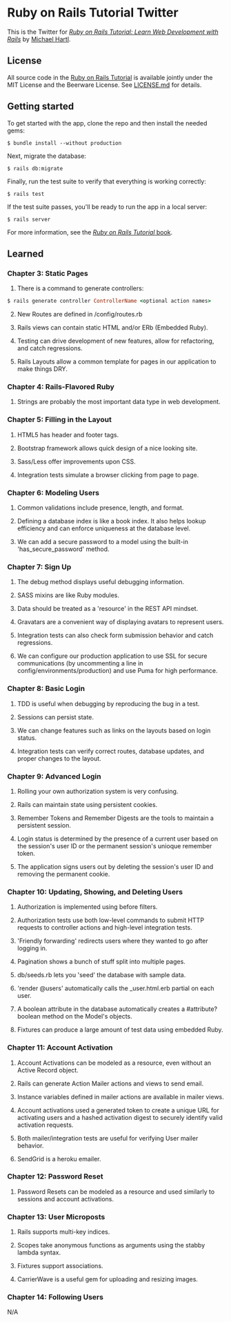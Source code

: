 # Ruby on Rails Tutorial Twitter

This is the Twitter for
[*Ruby on Rails Tutorial:
Learn Web Development with Rails*](http://www.railstutorial.org/)
by [Michael Hartl](http://www.michaelhartl.com/).

## License

All source code in the [Ruby on Rails Tutorial](http://railstutorial.org/)
is available jointly under the MIT License and the Beerware License. See
[LICENSE.md](LICENSE.md) for details.

## Getting started

To get started with the app, clone the repo and then install the needed gems:

```
$ bundle install --without production
```

Next, migrate the database:

```
$ rails db:migrate
```

Finally, run the test suite to verify that everything is working correctly:

```
$ rails test
```

If the test suite passes, you'll be ready to run the app in a local server:

```
$ rails server
```

For more information, see the
[*Ruby on Rails Tutorial* book](http://www.railstutorial.org/book).

## Learned

### Chapter 3: Static Pages

1. There is a command to generate controllers:

```ruby
$ rails generate controller ControllerName <optional action names>
```

2. New Routes are defined in /config/routes.rb

3. Rails views can contain static HTML and/or ERb (Embedded Ruby).

4. Testing can drive development of new features, allow for refactoring, and catch regressions.

5. Rails Layouts allow a common template for pages in our application to make things DRY.

### Chapter 4: Rails-Flavored Ruby

1. Strings are probably the most important data type in web development.

### Chapter 5: Filling in the Layout

1. HTML5 has header and footer tags.

2. Bootstrap framework allows quick design of a nice looking site.

3. Sass/Less offer improvements upon CSS.

4. Integration tests simulate a browser clicking from page to page.

### Chapter 6: Modeling Users

1. Common validations include presence, length, and format.

2. Defining a database index is like a book index. It also helps lookup efficiency and can enforce uniqueness at the database level.

3. We can add a secure password to a model using the built-in 'has_secure_password' method.

### Chapter 7: Sign Up

1. The debug method displays useful debugging information.

2. SASS mixins are like Ruby modules.

3. Data should be treated as a 'resource' in the REST API mindset.

4. Gravatars are a convenient way of displaying avatars to represent users.

5. Integration tests can also check form submission behavior and catch regressions.

6. We can configure our production application to use SSL for secure communications (by uncommenting a line in config/environments/production) and use Puma for high performance.

### Chapter 8: Basic Login

1. TDD is useful when debugging by reproducing the bug in a test.

2. Sessions can persist state.

3. We can change features such as links on the layouts based on login status.

4. Integration tests can verify correct routes, database updates, and proper changes to the layout.

### Chapter 9: Advanced Login

1. Rolling your own authorization system is very confusing.

2. Rails can maintain state using persistent cookies.

3. Remember Tokens and Remember Digests are the tools to maintain a persistent session.

4. Login status is determined by the presence of a current user based on the session's user ID or the permanent session's unioque remember token.

5. The application signs users out by deleting the session's user ID and removing the permanent cookie.

### Chapter 10: Updating, Showing, and Deleting Users

1. Authorization is implemented using before filters.

2. Authorization tests use both low-level commands to submit HTTP requests to controller actions and high-level integration tests.

3. 'Friendly forwarding' redirects users where they wanted to go after logging in.

4. Pagination shows a bunch of stuff split into multiple pages.

5. db/seeds.rb lets you 'seed' the database with sample data.

6. 'render @users' automatically calls the \_user.html.erb partial on each user.

7. A boolean attribute in the database automatically creates a #attribute? boolean method on the Model's objects.

8. Fixtures can produce a large amount of test data using embedded Ruby.

### Chapter 11: Account Activation

1. Account Activations can be modeled as a resource, even without an Active Record object.

2. Rails can generate Action Mailer actions and views to send email.

3. Instance variables defined in mailer actions are available in mailer views.

4. Account activations used a generated token to create a unique URL for activating users and a hashed activation digest to securely identify valid activation requests.

5. Both mailer/integration tests are useful for verifying User mailer behavior.

6. SendGrid is a heroku emailer.

### Chapter 12: Password Reset

1. Password Resets can be modeled as a resource and used similarly to sessions and account activations.

### Chapter 13: User Microposts

1. Rails supports multi-key indices.

2. Scopes take anonymous functions as arguments using the stabby lambda syntax.

3. Fixtures support associations.

4. CarrierWave is a useful gem for uploading and resizing images.

### Chapter 14: Following Users

N/A
